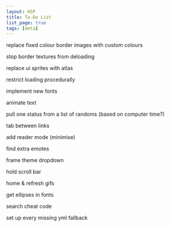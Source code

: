 ```yaml
---
layout: HSP
title: To-Do List
list_page: true
tags: [meta]
---
```


replace fixed colour border images with custom colours

stop border textures from deloading

replace ui sprites with atlas

restrict loading procedurally

implement new fonts

animate text

pull one status from a list of randoms (based on computer time?)

tab between links

add reader mode (minimise)

find extra emotes

frame theme dropdown

hold scroll bar

home & refresh gifs

get ellipses in fonts

search cheat code

set up every missing yml fallback
